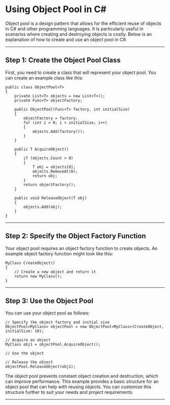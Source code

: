 # Using Object Pool in C#
Object pool is a design pattern that allows for the efficient reuse of objects in C# and other programming languages. It is particularly useful in scenarios where creating and destroying objects is costly. Below is an explanation of how to create and use an object pool in C#.

***

## Step 1: Create the Object Pool Class
First, you need to create a class that will represent your object pool. You can create an example class like this:
```
public class ObjectPool<T>
{
    private List<T> objects = new List<T>();
    private Func<T> objectFactory;

    public ObjectPool(Func<T> factory, int initialSize)
    {
        objectFactory = factory;
        for (int i = 0; i < initialSize; i++)
        {
            objects.Add(factory());
        }
    }

    public T AcquireObject()
    {
        if (objects.Count > 0)
        {
            T obj = objects[0];
            objects.RemoveAt(0);
            return obj;
        }
        return objectFactory();
    }

    public void ReleaseObject(T obj)
    {
        objects.Add(obj);
    }
}
```
***
## Step 2: Specify the Object Factory Function
Your object pool requires an object factory function to create objects. An example object factory function might look like this:


```
MyClass CreateObject()
{
    // Create a new object and return it
    return new MyClass();
}
```
***
## Step 3: Use the Object Pool
You can use your object pool as follows:

```
// Specify the object factory and initial size
ObjectPool<MyClass> objectPool = new ObjectPool<MyClass>(CreateObject, initialSize: 10);

// Acquire an object
MyClass obj1 = objectPool.AcquireObject();

// Use the object

// Release the object
objectPool.ReleaseObject(obj1);
```
The object pool prevents constant object creation and destruction, which can improve performance. This example provides a basic structure for an object pool that can help with reusing objects. You can customize this structure further to suit your needs and project requirements.
***
